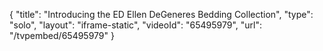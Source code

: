 {
    "title": "Introducing the ED Ellen DeGeneres Bedding Collection",
    "type": "solo",
    "layout": "iframe-static",
    "videoId": "65495979",
    "url": "\/tvpembed\/65495979"
}